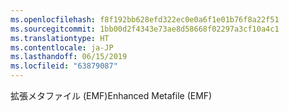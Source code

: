 ```yaml
---
ms.openlocfilehash: f8f192bb628efd322ec0e0a6f1e01b76f8a22f51
ms.sourcegitcommit: 1bb00d2f4343e73ae8d58668f02297a3cf10a4c1
ms.translationtype: HT
ms.contentlocale: ja-JP
ms.lasthandoff: 06/15/2019
ms.locfileid: "63879087"
---
```

<span data-ttu-id="bcdd6-101">拡張メタファイル (EMF)</span><span class="sxs-lookup"><span data-stu-id="bcdd6-101">Enhanced Metafile (EMF)</span></span>
